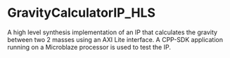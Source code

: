 # GravityCalculatorIP_HLS
A high level synthesis implementation of an IP that calculates the gravity between two 2 masses using an AXI Lite interface. A CPP-SDK application running on a Microblaze processor is used to test the IP.


